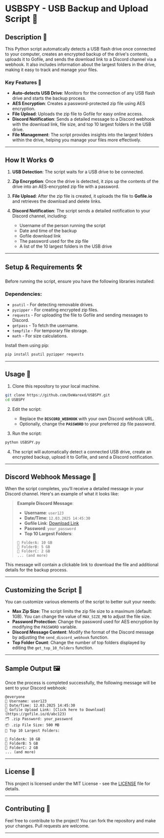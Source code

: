 # **USBSPY - USB Backup and Upload Script** 💾

## **Description** 📜

This Python script automatically detects a USB flash drive once connected to your computer, creates an encrypted backup of the drive's contents, uploads it to Gofile, and sends the download link to a Discord channel via a webhook. It also includes information about the largest folders in the drive, making it easy to track and manage your files.

### **Key Features** 🎉
- **Auto-detects USB Drive**: Monitors for the connection of any USB flash drive and starts the backup process.
- **AES Encryption**: Creates a password-protected zip file using AES encryption.
- **File Upload**: Uploads the zip file to Gofile for easy online access.
- **Discord Notification**: Sends a detailed message to a Discord webhook with the download link, file size, and top 10 largest folders in the USB drive.
- **File Management**: The script provides insights into the largest folders within the drive, helping you manage your files more effectively.

---

## **How It Works** ⚙️

1. **USB Detection**: 
   The script waits for a USB drive to be connected.
   
2. **Zip Encryption**:
   Once the drive is detected, it zips up the contents of the drive into an AES-encrypted zip file with a password.

3. **File Upload**:
   After the zip file is created, it uploads the file to **Gofile.io** and retrieves the download and delete links.

4. **Discord Notification**:
   The script sends a detailed notification to your Discord channel, including:
   - Username of the person running the script
   - Date and time of the backup
   - Gofile download link
   - The password used for the zip file
   - A list of the 10 largest folders in the USB drive

---

## **Setup & Requirements** 🛠️

Before running the script, ensure you have the following libraries installed:

### **Dependencies**:
- `psutil` - For detecting removable drives.
- `pyzipper` - For creating encrypted zip files.
- `requests` - For uploading the file to Gofile and sending messages to Discord.
- `getpass` - To fetch the username.
- `tempfile` - For temporary file storage.
- `math` - For size calculations.

Install them using pip:

```bash
pip install psutil pyzipper requests
```

---

## **Usage** 🚀

1. Clone this repository to your local machine.

```bash
git clone https://github.com/DeWarexd/USBSPY.git
cd USBSPY
```

2. Edit the script:
   - Replace the **`DISCORD_WEBHOOK`** with your own Discord webhook URL.
   - Optionally, change the **`PASSWORD`** to your preferred zip file password.

3. Run the script:

```bash
python USBSPY.py
```

4. The script will automatically detect a connected USB drive, create an encrypted backup, upload it to Gofile, and send a Discord notification.

---

## **Discord Webhook Message** 📲

When the script completes, you’ll receive a detailed message in your Discord channel. Here's an example of what it looks like:

> **Example Discord Message**:
> 
>
> - **Username**: `user123`
> - **Date/Time**: `12.03.2025 14:45:30`
> - **Gofile Link**: [Download Link](https://gofile.io/d/abc123)
> - **Password**: `your_password`
> - **Top 10 Largest Folders**:
> 
> ```plaintext
> 📂 FolderA: 10 GB
> 📂 FolderB: 5 GB
> 📂 FolderC: 2 GB
> ... (and more)
> ```

This message will contain a clickable link to download the file and additional details for the backup process.

---

## **Customizing the Script** 🎨

You can customize various elements of the script to better suit your needs:

- **Max Zip Size**: The script limits the zip file size to a maximum (default: 1GB). You can change the value of `MAX_SIZE_MB` to adjust the file size.
- **Password Protection**: Change the password used for AES encryption by modifying the `PASSWORD` variable.
- **Discord Message Content**: Modify the format of the Discord message by adjusting the `send_discord_webhook` function.
- **Top Folder Count**: Change the number of top folders displayed by editing the `get_top_10_folders` function.

---

## **Sample Output** 🖼️

Once the process is completed successfully, the following message will be sent to your Discord webhook:

```
@everyone
🔐 Username: user123
📅 Date/Time: 12.03.2025 14:45:30
🔗 Gofile Upload Link: [Click here to Download](https://gofile.io/d/abc123)
🗂️ .zip Password: your_password
📦 .zip File Size: 500 MB
📂 Top 10 Largest Folders:
```
```
📁 FolderA: 10 GB
📁 FolderB: 5 GB
📁 FolderC: 2 GB
... (and more)
```

---

## **License** 📜

This project is licensed under the MIT License - see the [LICENSE](LICENSE) file for details.

---

## **Contributing** 🤝

Feel free to contribute to the project! You can fork the repository and make your changes. Pull requests are welcome.

---
